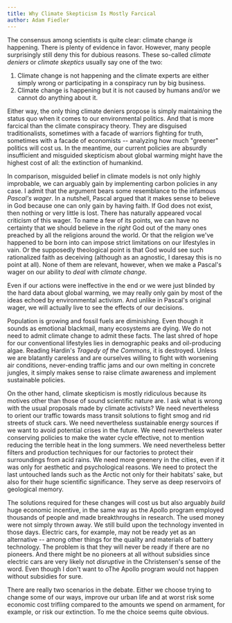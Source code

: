 ```yaml
---
title: Why Climate Skepticism Is Mostly Farcical
author: Adam Fiedler
---
```


The consensus among scientists is quite clear: climate change *is* happening.
There is plenty of evidence in favor.
However, many people surprisingly still deny this for dubious reasons.
These so-called *climate deniers* or *climate skeptics* usually say one of the two:

1) Climate change is not happening and the climate experts are either simply wrong or participating in a conspiracy run by big business.
2) Climate change is happening but it is not caused by humans and/or we cannot do anything about it.

Either way, the only thing climate deniers propose is simply maintaining the status quo when it comes to our environmental politics.
And that is more farcical than the climate  conspiracy theory.
They are disguised traditionalists, sometimes with a facade of warriors fighting for truth, sometimes with a facade of economists -- analyzing how much "greener" politics will cost us.
In the meantime, our current policies are absurdly insufficient and misguided skepticism about global warming might have the highest cost of all: the extinction of humankind.

In comparison, misguided belief in climate models is not only highly improbable, we can arguably gain by implementing carbon  policies in any case.
I admit that the argument bears some resemblance to the infamous *Pascal's wager*.
In a nutshell, Pascal argued that it makes sense to believe in God because one can only gain by having faith. 
If God does not exist, then nothing or very little is lost.
There has naturally appeared vocal criticism of this wager.
To name a few of its points, we can have no certainty that we should believe in the *right* God out of the many ones preached by all the religions around the world.
Or that the religion we've happened to be born into can impose strict limitations on our lifestyles in vain.
Or the supposedly theological point is that God would see such rationalized faith as deceiving (although as an agnostic, I daresay this is no point at all).
None of them are relevant, however, when we make a Pascal's wager on our ability to *deal with climate change*.

Even if our actions were ineffective in the end or we were just blinded by the hard data about global warming, we may really only gain by most of the ideas echoed by environmental activism. 
And unlike in Pascal's original wager, we will actually live to see the effects of our decisions. 

Population is growing and fossil fuels are diminishing.
Even though it sounds as emotional blackmail, many ecosystems are dying.
We do not need to admit climate change to admit these facts.
The last shred of hope for our conventional lifestyles lies in demographic peaks and oil-producing algae. 
Reading Hardin's *Tragedy of the Commons*, it is destroyed.
Unless we are blatantly careless and are ourselves willing to fight with worsening air conditions, never-ending traffic jams and our own melting in concrete jungles, it simply makes sense to raise climate awareness and implement sustainable policies.

On the other hand, climate skepticism is mostly ridiculous because its motives other than those of sound scientific nature are.
I ask what is wrong with the usual proposals made by climate activists?
We need nevertheless to orient our traffic towards mass transit solutions to fight smog and rid streets of stuck cars.
We need nevertheless sustainable energy sources if we want to avoid potential crises in the future.
We need nevertheless water conserving policies to make the water cycle effective, not to mention reducing the terrible heat in the long summers.
We need nevertheless better filters and production techniques for our factories to protect their surroundings from acid rains.
We need more greenery in the cities, even if it was only for aesthetic and psychological reasons.
We need to protect the last untouched lands such as the Arctic not only for their habitats' sake, but also for their huge scientific significance.
They serve as deep reservoirs of geological memory.  

The solutions required for these changes will cost us but also arguably *build* huge economic incentive, in the same way as the Apollo program employed thousands of people and made breakthroughs in research.
The used money were not simply thrown away.
We still build upon the technology invented in those days.
Electric cars, for example, may not be ready yet as an alternative -- among other things for the quality and materials of battery technology.
The problem is that they will never be ready if there are no pioneers. 
And there might be no pioneers at all without subsidies since electric cars are very likely not *disruptive* in the Christensen's sense of the word.
Even though I don't want to oThe Apollo program would not happen without subsidies for sure.

There are really two scenarios in the debate.
Either we choose trying to change some of our ways, improve our urban life and at worst risk some economic cost trifling compared to the amounts we spend on armament, for example, or risk our extinction.
To me the choice seems quite obvious.
